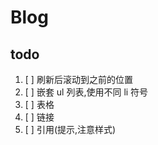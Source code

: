 # Blog

## todo
1. [ ] 刷新后滚动到之前的位置
2. [ ] 嵌套 ul 列表,使用不同 li 符号
3. [ ] 表格
4. [ ] 链接
5. [ ] 引用(提示,注意样式)
